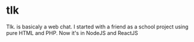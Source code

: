 # tlk
Tlk. is basicaly a web chat. I started with a friend as a school project using pure HTML and PHP. Now it's in NodeJS and ReactJS
